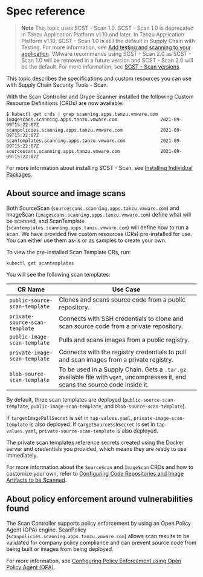 # Spec reference

> **Note** This topic uses SCST - Scan 1.0. SCST - Scan 1.0 is deprecated in
Tanzu Application Platform v1.10 and later. In Tanzu Application Platform v1.10, SCST - Scan 1.0 is
still the default in Supply Chain with Testing. For more information, see [Add testing and scanning to your application](../getting-started/add-test-and-security.hbs.md#add-testing-and-scanning-to-your-application).
VMware recommends using SCST - Scan 2.0 as SCST - Scan 1.0 will be removed in a future version and
SCST - Scan 2.0 will be the default. For more information, see [SCST - Scan versions](./overview.hbs.md).

This topic describes the specifications and custom resources you can use with Supply Chain Security Tools - Scan.

With the Scan Controller and Grype Scanner installed
the following Custom Resource Definitions (CRDs) are now available:

```console
$ kubectl get crds | grep scanning.apps.tanzu.vmware.com
imagescans.scanning.apps.tanzu.vmware.com                2021-09-09T15:22:07Z
scanpolicies.scanning.apps.tanzu.vmware.com              2021-09-09T15:22:07Z
scantemplates.scanning.apps.tanzu.vmware.com             2021-09-09T15:22:07Z
sourcescans.scanning.apps.tanzu.vmware.com               2021-09-09T15:22:07Z
```

For more information about installing SCST - Scan, see
[Installing Individual
Packages](../install-online/components.hbs.md#install-scst-scan).

## <a id="about-src-and-image-scans"></a>About source and image scans

Both SourceScan (`sourcescans.scanning.apps.tanzu.vmware.com`) and ImageScan (`imagescans.scanning.apps.tanzu.vmware.com`) define what will be scanned, and ScanTemplate (`scantemplates.scanning.apps.tanzu.vmware.com`) will define how to run a scan. We have provided five custom resources (CRs) pre-installed for use. You can either use them as-is or as samples to create your own.

To view the pre-installed Scan Template CRs, run:

```console
kubectl get scantemplates
```

You will see the following scan templates:

| CR Name | Use Case|
|---|---|
|`public-source-scan-template`|Clones and scans source code from a public repository.|
|`private-source-scan-template`|Connects with SSH credentials to clone and scan source code from a private repository.|
|`public-image-scan-template`|Pulls and scans images from a public registry.|
|`private-image-scan-template`|Connects with the registry credentials to pull and scan images from a private registry.|
|`blob-source-scan-template`|To be used in a Supply Chain. Gets a `.tar.gz` available file with `wget`, uncompresses it, and scans the source code inside it.|

By default, three scan templates are deployed (`public-source-scan-template`,
  `public-image-scan-template`, and `blob-source-scan-template`).

If `targetImagePullSecret` is set in `tap-values.yaml`, `private-image-scan-template` is also deployed.
If `targetSourceSshSecret` is set in `tap-values.yaml`, `private-source-scan-template` is also deployed.

The private scan templates reference secrets created using the Docker server and credentials you
provided, which means they are ready to use immediately.

For more information about the `SourceScan` and `ImageScan` CRDs and how to customize your own, refer to [Configuring Code Repositories and Image Artifacts to be Scanned](scan-crs.md).

## <a id="policy-enforcement-vuln"></a>About policy enforcement around vulnerabilities found

The Scan Controller supports policy enforcement by using an Open Policy Agent (OPA) engine. ScanPolicy (`scanpolicies.scanning.apps.tanzu.vmware.com`) allows scan results to be validated for company policy compliance and can prevent source code from being built or images from being deployed.

For more information, see [Configuring Policy Enforcement using Open Policy Agent (OPA)](policies.md).

